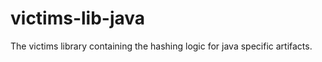 victims-lib-java
================

The victims library containing the hashing logic for java specific artifacts.
